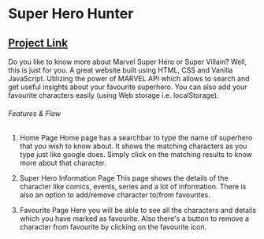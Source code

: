 # Super Hero Hunter

## [Project Link](https://vinay-singhh.github.io/Superhero-Hunter/)

Do you like to know more about Marvel Super Hero or Super Villain? 
Well, this is just for you. A great website built using HTML, CSS and Vanilla JavaScript. Utilizing the power of MARVEL API which allows to search and get useful insights about your favourite superhero. You can also add your favourite characters easily (using Web storage i.e. localStorage).

###### Features & Flow
1. Home Page
Home page has a searchbar to type the name of superhero that you wish to know about. It shows the matching characters as you type just like google does. Simply click on the matching results to know more about that character.

2. Super Hero Information Page
This page shows the details of the character like comics, events, series and a lot of information. There is also an option to add/remove character to/from favourites.

3. Favourite Page
Here you will be able to see all the characters and details which you have marked as favourite. Also there's a button to remove a character from favourite by clicking on the favourite icon.
